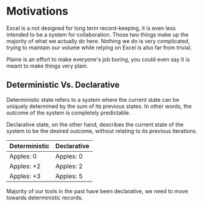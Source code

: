 # Motivations
Excel is a not designed for long term record-keeping, it is even less intended
to be a system for collaboration. Those two things make up the majority of what
we actually do here. Nothing we do is very complicated, trying to maintain
our volume while relying on Excel is also far from trivial.

Plaine is an effort to make everyone's job boring, you could even say it is
meant to make things very plain. 

## Deterministic Vs. Declarative
Deterministic state refers to a system where the current state
can be uniquely determined by the sum of its previous states. In other words, 
the outcome of the system is completely predictable.

Declarative state, on the other hand, describes the current state of the system
to be the desired outcome, without relating to its previous iterations.

| Deterministic | Declarative |
| ------------- | ----------- |
| Apples: 0     | Apples: 0   |
| Apples: +2    | Apples: 2   |
| Apples: +3    | Apples: 5   |


Majority of our tools in the past have been declarative, we need to move towards
deterministic records.

